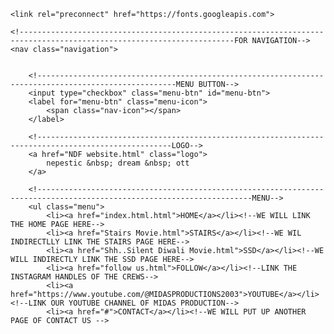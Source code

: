 <!DOCTYPE html>
<html lang="en">
<head>
    <meta charset="UTF-8">
    <meta name="viewport" content="width=
    , initial-scale=1.0">
    <title>NDF</title>
    <link rel="stylesheet" href="ndfstylesheet.css">
    <link rel="shortcut icon" href="wallpapers/Monochrome Modern Technology Black Logo (1).png">


<!--------------------------------------------------------------------------------------------------------------------------IMPORTING THE POPPIN FONT FONT-->
    <link rel="preconnect" href="https://fonts.googleapis.com">
<link rel="preconnect" href="https://fonts.gstatic.com" crossorigin>
<link href="https://fonts.googleapis.com/css2?family=Poppins:ital,wght@1,800&display=swap" rel="stylesheet">

<!--------------------------------------------------------------------------------------------------------------------------IMPORTING THE MONOTON FONT-->
<link rel="preconnect" href="https://fonts.googleapis.com">
<link rel="preconnect" href="https://fonts.gstatic.com" crossorigin>

<link href="https://fonts.googleapis.com/css2?family=Monoton&family=Poppins:ital,wght@1,800&display=swap" rel="stylesheet">




</head>
<body>

    <!----------------------------------------------------------------------------------------------------------------------FOR NAVIGATION-->
    <nav class="navigation">


        <!-----------------------------------------------------------------------------------------------------MENU BUTTON-->
        <input type="checkbox" class="menu-btn" id="menu-btn">
        <label for="menu-btn" class="menu-icon">
            <span class="nav-icon"></span>
        </label>

        <!----------------------------------------------------------------------------------------------------LOGO-->
        <a href="NDF website.html" class="logo">
            nepestic &nbsp; dream &nbsp; ott
        </a>

        <!----------------------------------------------------------------------------------------------------------------------MENU-->
        <ul class="menu">
            <li><a href="index.html.html">HOME</a></li><!--WE WILL LINK THE HOME PAGE HERE-->
            <li><a href="Stairs Movie.html">STAIRS</a></li><!--WE WIL INDIRECTLLY LINK THE STAIRS PAGE HERE-->
            <li><a href="Shh..Silent Diwali Movie.html">SSD</a></li><!--WE WILL INDIRECTLY LINK THE SSD PAGE HERE--> 
            <li><a href="follow us.html">FOLLOW</a></li><!--LINK THE INSTAGRAM HANDLES OF THE CREWS-->
            <li><a href="https://www.youtube.com/@MIDASPRODUCTIONS2003">YOUTUBE</a></li><!--LINK OUR YOUTUBE CHANNEL OF MIDAS PRODUCTION-->
            <li><a href="#">CONTACT</a></li><!--WE WILL PUT UP ANOTHER PAGE OF CONTACT US -->


